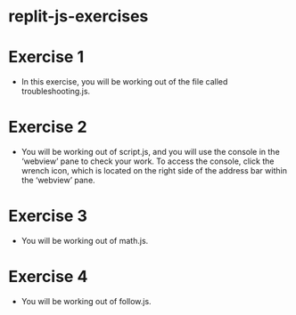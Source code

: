 # replit-js-exercises

# Exercise 1
- In this exercise, you will be working out of the file called troubleshooting.js.
# Exercise 2
- You will be working out of script.js, and you will use the console in the ‘webview’ pane to check your work. To access the console, click the wrench icon, which is located on the right side of the address bar within the ‘webview’ pane.
# Exercise 3
- You will be working out of math.js.
# Exercise 4
- You will be working out of follow.js.
